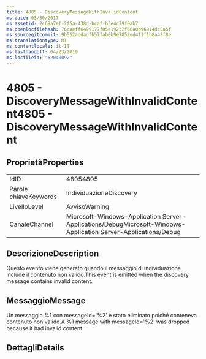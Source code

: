 ```yaml
---
title: 4805 - DiscoveryMessageWithInvalidContent
ms.date: 03/30/2017
ms.assetid: 2c69a7ef-2f5a-438d-bcaf-b3e4c79f0ab7
ms.openlocfilehash: 76caeff6499177f85e19232f66a0b96914dc5a5f
ms.sourcegitcommit: 9b552addadfb57fab0b9e7852ed4f1f1b8a42f8e
ms.translationtype: MT
ms.contentlocale: it-IT
ms.lasthandoff: 04/23/2019
ms.locfileid: "62040092"
---
```

# <a name="4805---discoverymessagewithinvalidcontent"></a><span data-ttu-id="2f653-102">4805 - DiscoveryMessageWithInvalidContent</span><span class="sxs-lookup"><span data-stu-id="2f653-102">4805 - DiscoveryMessageWithInvalidContent</span></span>
## <a name="properties"></a><span data-ttu-id="2f653-103">Proprietà</span><span class="sxs-lookup"><span data-stu-id="2f653-103">Properties</span></span>  
  
|||  
|-|-|  
|<span data-ttu-id="2f653-104">Id</span><span class="sxs-lookup"><span data-stu-id="2f653-104">ID</span></span>|<span data-ttu-id="2f653-105">4805</span><span class="sxs-lookup"><span data-stu-id="2f653-105">4805</span></span>|  
|<span data-ttu-id="2f653-106">Parole chiave</span><span class="sxs-lookup"><span data-stu-id="2f653-106">Keywords</span></span>|<span data-ttu-id="2f653-107">Individuazione</span><span class="sxs-lookup"><span data-stu-id="2f653-107">Discovery</span></span>|  
|<span data-ttu-id="2f653-108">Livello</span><span class="sxs-lookup"><span data-stu-id="2f653-108">Level</span></span>|<span data-ttu-id="2f653-109">Avviso</span><span class="sxs-lookup"><span data-stu-id="2f653-109">Warning</span></span>|  
|<span data-ttu-id="2f653-110">Canale</span><span class="sxs-lookup"><span data-stu-id="2f653-110">Channel</span></span>|<span data-ttu-id="2f653-111">Microsoft-Windows-Application Server-Applications/Debug</span><span class="sxs-lookup"><span data-stu-id="2f653-111">Microsoft-Windows-Application Server-Applications/Debug</span></span>|  
  
## <a name="description"></a><span data-ttu-id="2f653-112">Descrizione</span><span class="sxs-lookup"><span data-stu-id="2f653-112">Description</span></span>  
 <span data-ttu-id="2f653-113">Questo evento viene generato quando il messaggio di individuazione include il contenuto non valido.</span><span class="sxs-lookup"><span data-stu-id="2f653-113">This event is emitted when the discovery message contains invalid content.</span></span>  
  
## <a name="message"></a><span data-ttu-id="2f653-114">Messaggio</span><span class="sxs-lookup"><span data-stu-id="2f653-114">Message</span></span>  
 <span data-ttu-id="2f653-115">Un messaggio %1 con messageId='%2' è stato eliminato poiché conteneva contenuto non valido.</span><span class="sxs-lookup"><span data-stu-id="2f653-115">A %1 message with messageId='%2' was dropped because it had invalid content.</span></span>  
  
## <a name="details"></a><span data-ttu-id="2f653-116">Dettagli</span><span class="sxs-lookup"><span data-stu-id="2f653-116">Details</span></span>
